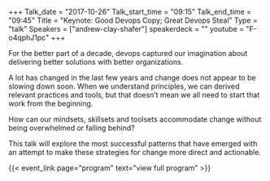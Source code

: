 +++
Talk_date = "2017-10-26"
Talk_start_time = "09:15"
Talk_end_time = "09:45"
Title = "Keynote: Good Devops Copy; Great Devops Steal"
Type = "talk"
Speakers = ["andrew-clay-shafer"]
speakerdeck = ""
youtube = "F-o4qphJ1pc"
+++

For the better part of a decade, devops captured our imagination about delivering better solutions with better organizations.

A lot has changed in the last few years and change does not appear to be slowing down soon. When we understand principles, we can derived relevant practices and tools, but that doesn’t mean we all need to start that work from the beginning.

How can our mindsets, skillsets and toolsets accommodate change without being overwhelmed or falling behind?

This talk will explore the most successful patterns that have emerged with an attempt to make these strategies for change more direct and actionable.

{{< event_link page="program" text="view full program" >}}
